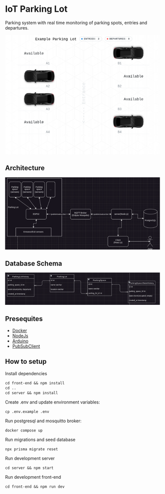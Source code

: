 # IoT Parking Lot

Parking system with real time monitoring of parking spots, entries and departures.

[![Parking Lot](/assets/parking_lot_example.png)](/assets/demo.mp4)

## Architecture
![architecture](/assets/architecture.png)

## Database Schema
![database schema](/assets/database.png)

## Presequites

- [Docker](https://docs.docker.com/get-docker/)
- [NodeJs](https://nodejs.org/en/download/)
- [Arduino](https://www.arduino.cc/en/software)
- [PubSubClient](https://pubsubclient.knolleary.net/)

## How to setup

Install dependencies
```
cd front-end && npm install
cd ..
cd server && npm install
```

Create .env and update environment variables:

```
cp .env.example .env
```

Run postgresql and mosquitto broker:

```
docker compose up
```

Run migrations and seed database

```
npx prisma migrate reset
```

Run development server

```
cd server && npm start
```

Run development front-end

```
cd front-end && npm run dev
```